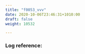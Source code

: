 ```yaml
---
title: "f0053_vvv"
date: 2020-10-06T23:46:31+1010:00
draft: false
weight: 10532

---
```


### Log reference: <no value>

```
